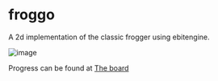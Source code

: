 froggo
=======
A 2d implementation of the classic frogger using ebitengine. 

![image](https://github.com/user-attachments/assets/8d29e755-4a49-428a-9110-4964d7a527fc)

Progress can be found at [The board](https://github.com/orgs/brotherhood-of-recursive-descent/projects/3/views/2) 

